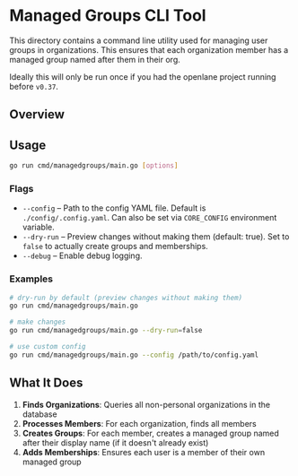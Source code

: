 # Managed Groups CLI Tool

This directory contains a command line utility used for managing user groups in
organizations. This ensures that each organization member has a managed group named
after them in their org.

Ideally this will only be run once if you had the
openlane project running before `v0.37`.

## Overview

## Usage

```bash
go run cmd/managedgroups/main.go [options]
```

### Flags

- `--config` – Path to the config YAML file. Default is `./config/.config.yaml`. Can also be set via `CORE_CONFIG` environment variable.
- `--dry-run` – Preview changes without making them (default: true). Set to `false` to actually create groups and memberships.
- `--debug` – Enable debug logging.

### Examples

```bash
# dry-run by default (preview changes without making them)
go run cmd/managedgroups/main.go

# make changes
go run cmd/managedgroups/main.go --dry-run=false

# use custom config
go run cmd/managedgroups/main.go --config /path/to/config.yaml
```

## What It Does

1. **Finds Organizations**: Queries all non-personal organizations in the database
2. **Processes Members**: For each organization, finds all members
3. **Creates Groups**: For each member, creates a managed group named after their display name (if it doesn't already exist)
4. **Adds Memberships**: Ensures each user is a member of their own managed group

